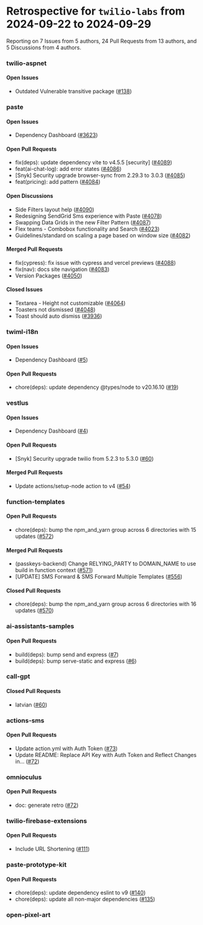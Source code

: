 # Retrospective for `twilio-labs` from 2024-09-22 to 2024-09-29

Reporting on 7 Issues from 5 authors, 24 Pull Requests from 13 authors, and 5 Discussions from 4 authors.


### twilio-aspnet

#### Open Issues

- Outdated Vulnerable transitive package ([#138](https://github.com/twilio-labs/twilio-aspnet/issues/138))

### paste

#### Open Issues

- Dependency Dashboard ([#3623](https://github.com/twilio-labs/paste/issues/3623))

#### Open Pull Requests

- fix(deps): update dependency vite to v4.5.5 [security] ([#4089](https://github.com/twilio-labs/paste/pull/4089))
- feat(ai-chat-log): add error states ([#4086](https://github.com/twilio-labs/paste/pull/4086))
- [Snyk] Security upgrade browser-sync from 2.29.3 to 3.0.3 ([#4085](https://github.com/twilio-labs/paste/pull/4085))
- feat(pricing): add pattern ([#4084](https://github.com/twilio-labs/paste/pull/4084))

#### Open Discussions

- Side Filters layout help ([#4090](https://github.com/twilio-labs/paste/discussions/4090))
- Redesigning SendGrid Sms experience with Paste ([#4078](https://github.com/twilio-labs/paste/discussions/4078))
- Swapping Data Grids in the new Filter Pattern ([#4087](https://github.com/twilio-labs/paste/discussions/4087))
- Flex teams - Combobox functionality and Search ([#4023](https://github.com/twilio-labs/paste/discussions/4023))
- Guidelines/standard on scaling a page based on window size ([#4082](https://github.com/twilio-labs/paste/discussions/4082))

#### Merged Pull Requests

- fix(cypress): fix issue with cypress and vercel previews ([#4088](https://github.com/twilio-labs/paste/pull/4088))
- fix(nav): docs site navigation ([#4083](https://github.com/twilio-labs/paste/pull/4083))
- Version Packages ([#4050](https://github.com/twilio-labs/paste/pull/4050))

#### Closed Issues

- Textarea - Height not customizable ([#4064](https://github.com/twilio-labs/paste/issues/4064))
- Toasters not dismissed ([#4048](https://github.com/twilio-labs/paste/issues/4048))
- Toast should auto dismiss ([#3936](https://github.com/twilio-labs/paste/issues/3936))

### twiml-i18n

#### Open Issues

- Dependency Dashboard ([#5](https://github.com/twilio-labs/twiml-i18n/issues/5))

#### Open Pull Requests

- chore(deps): update dependency @types/node to v20.16.10 ([#19](https://github.com/twilio-labs/twiml-i18n/pull/19))

### vestlus

#### Open Issues

- Dependency Dashboard ([#4](https://github.com/twilio-labs/vestlus/issues/4))

#### Open Pull Requests

- [Snyk] Security upgrade twilio from 5.2.3 to 5.3.0 ([#60](https://github.com/twilio-labs/vestlus/pull/60))

#### Merged Pull Requests

- Update actions/setup-node action to v4 ([#54](https://github.com/twilio-labs/vestlus/pull/54))

### function-templates

#### Open Pull Requests

- chore(deps): bump the npm_and_yarn group across 6 directories with 15 updates ([#572](https://github.com/twilio-labs/function-templates/pull/572))

#### Merged Pull Requests

- (passkeys-backend) Change RELYING_PARTY to DOMAIN_NAME to use build in function context ([#571](https://github.com/twilio-labs/function-templates/pull/571))
- [UPDATE] SMS Forward & SMS Forward Multiple Templates ([#556](https://github.com/twilio-labs/function-templates/pull/556))

#### Closed Pull Requests

- chore(deps): bump the npm_and_yarn group across 6 directories with 16 updates ([#570](https://github.com/twilio-labs/function-templates/pull/570))

### ai-assistants-samples

#### Open Pull Requests

- build(deps): bump send and express ([#7](https://github.com/twilio-labs/ai-assistants-samples/pull/7))
- build(deps): bump serve-static and express ([#6](https://github.com/twilio-labs/ai-assistants-samples/pull/6))

### call-gpt

#### Closed Pull Requests

- latvian ([#60](https://github.com/twilio-labs/call-gpt/pull/60))

### actions-sms

#### Open Pull Requests

- Update action.yml with Auth Token ([#73](https://github.com/twilio-labs/actions-sms/pull/73))
- Update README: Replace API Key with Auth Token and Reflect Changes in… ([#72](https://github.com/twilio-labs/actions-sms/pull/72))

### omnioculus

#### Open Pull Requests

- doc: generate retro ([#72](https://github.com/twilio-labs/omnioculus/pull/72))

### twilio-firebase-extensions

#### Open Pull Requests

- Include URL Shortening ([#111](https://github.com/twilio-labs/twilio-firebase-extensions/pull/111))

### paste-prototype-kit

#### Open Pull Requests

- chore(deps): update dependency eslint to v9 ([#140](https://github.com/twilio-labs/paste-prototype-kit/pull/140))
- chore(deps): update all non-major dependencies ([#135](https://github.com/twilio-labs/paste-prototype-kit/pull/135))

### open-pixel-art